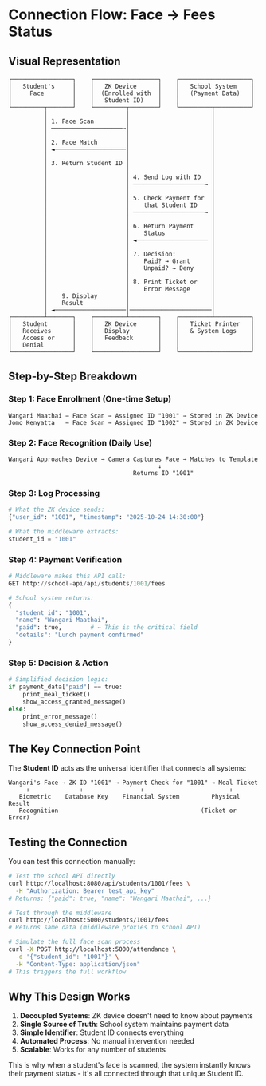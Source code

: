 # Connection Flow: Face → Fees Status

## Visual Representation

```
┌─────────────────┐    ┌──────────────────┐    ┌────────────────────┐
│   Student's     │    │   ZK Device      │    │   School System    │
│     Face        │    │  (Enrolled with  │    │   (Payment Data)   │
│                 │    │   Student ID)    │    │                    │
└─────────┬───────┘    └─────────┬────────┘    └─────────┬──────────┘
          │                      │                       │
          │ 1. Face Scan         │                       │
          │ ────────────────────→│                       │
          │                      │                       │
          │ 2. Face Match        │                       │
          │ ◄────────────────────│                       │
          │                      │                       │
          │ 3. Return Student ID │                       │
          │                      │                       │
          │                      │ 4. Send Log with ID   │
          │                      │ ────────────────────→ │
          │                      │                       │
          │                      │ 5. Check Payment for  │
          │                      │    that Student ID    │
          │                      │ ────────────────────→ │
          │                      │                       │
          │                      │ 6. Return Payment     │
          │                      │    Status             │
          │                      │ ◄──────────────────── │
          │                      │                       │
          │                      │ 7. Decision:          │
          │                      │    Paid? → Grant      │
          │                      │    Unpaid? → Deny     │
          │                      │                       │
          │                      │ 8. Print Ticket or    │
          │                      │    Error Message      │
          │    9. Display        │                       │
          │    Result            │                       │
          │ ◄────────────────────│───────────────────────│
┌─────────┴───────┐    ┌─────────┴────────┐    ┌─────────┴──────────┐
│   Student       │    │   ZK Device      │    │   Ticket Printer   │
│   Receives      │    │   Display        │    │   & System Logs    │
│   Access or     │    │   Feedback       │    │                    │
│   Denial        │    │                  │    │                    │
└─────────────────┘    └──────────────────┘    └────────────────────┘
```

## Step-by-Step Breakdown

### Step 1: Face Enrollment (One-time Setup)
```
Wangari Maathai → Face Scan → Assigned ID "1001" → Stored in ZK Device
Jomo Kenyatta   → Face Scan → Assigned ID "1002" → Stored in ZK Device
```

### Step 2: Face Recognition (Daily Use)
```
Wangari Approaches Device → Camera Captures Face → Matches to Template
                                          ↓
                                   Returns ID "1001"
```

### Step 3: Log Processing
```python
# What the ZK device sends:
{"user_id": "1001", "timestamp": "2025-10-24 14:30:00"}

# What the middleware extracts:
student_id = "1001"
```

### Step 4: Payment Verification
```python
# Middleware makes this API call:
GET http://school-api/api/students/1001/fees

# School system returns:
{
  "student_id": "1001",
  "name": "Wangari Maathai",
  "paid": true,        # ← This is the critical field
  "details": "Lunch payment confirmed"
}
```

### Step 5: Decision & Action
```python
# Simplified decision logic:
if payment_data["paid"] == true:
    print_meal_ticket()
    show_access_granted_message()
else:
    print_error_message()
    show_access_denied_message()
```

## The Key Connection Point

The **Student ID** acts as the universal identifier that connects all systems:

```
Wangari's Face → ZK ID "1001" → Payment Check for "1001" → Meal Ticket
     ↓              ↓                ↓                        ↓
   Biometric    Database Key    Financial System         Physical Result
   Recognition                                        (Ticket or Error)
```

## Testing the Connection

You can test this connection manually:

```bash
# Test the school API directly
curl http://localhost:8080/api/students/1001/fees \
  -H "Authorization: Bearer test_api_key"
# Returns: {"paid": true, "name": "Wangari Maathai", ...}

# Test through the middleware
curl http://localhost:5000/students/1001/fees
# Returns same data (middleware proxies to school API)

# Simulate the full face scan process
curl -X POST http://localhost:5000/attendance \
  -d '{"student_id": "1001"}' \
  -H "Content-Type: application/json"
# This triggers the full workflow
```

## Why This Design Works

1. **Decoupled Systems**: ZK device doesn't need to know about payments
2. **Single Source of Truth**: School system maintains payment data
3. **Simple Identifier**: Student ID connects everything
4. **Automated Process**: No manual intervention needed
5. **Scalable**: Works for any number of students

This is why when a student's face is scanned, the system instantly knows their payment status - it's all connected through that unique Student ID.